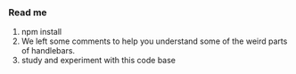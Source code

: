 ### Read me ###

1) npm install
2) We left some comments to help you understand some of the weird parts of handlebars.
3) study and experiment with this code base

